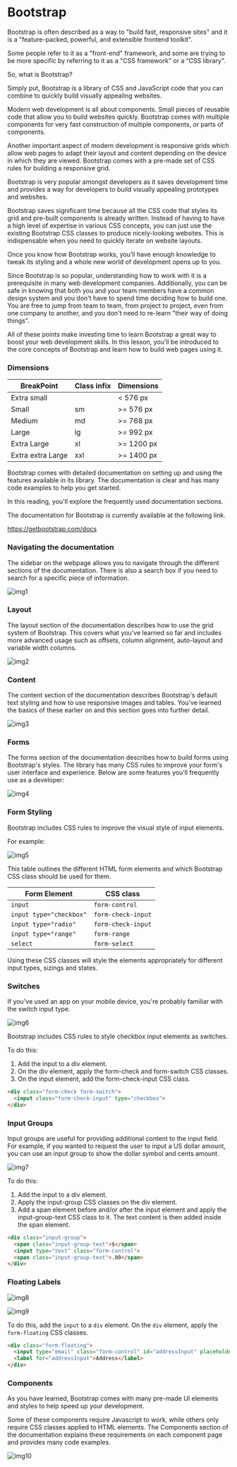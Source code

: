 # Bootstrap
Bootstrap is often described as a way to "build fast, responsive sites" and it is a "feature-packed, powerful, and extensible frontend toolkit". 

Some people refer to it as a "front-end" framework, and some are trying to be more specific by referring to it as a "CSS framework" or a “CSS library”. 

So, what is Bootstrap?

Simply put, Bootstrap is a library of CSS and JavaScript code that you can combine to quickly build visually appealing websites.

Modern web development is all about components. Small pieces of reusable code that allow you to build websites quickly. Bootstrap comes with multiple components for very fast construction of multiple components, or parts of components. 

Another important aspect of modern development is responsive grids which allow web pages to adapt their layout and content depending on the device in which they are viewed. Bootstrap comes with a pre-made set of CSS rules for building a responsive grid.

Bootstrap is very popular amongst developers as it saves development time and provides a way for developers to build visually appealing prototypes and websites.

Bootstrap saves significant time because all the CSS code that styles its grid and pre-built components is already written. Instead of having to have a high level of expertise in various CSS concepts, you can just use the existing Bootstrap CSS classes to produce nicely-looking websites. This is indispensable when you need to quickly iterate on website layouts. 

Once you know how Bootstrap works, you’ll have enough knowledge to tweak its styling and a whole new world of development opens up to you.

Since Bootstrap is so popular, understanding how to work with it is a prerequisite in many web development companies. Additionally, you can be safe in knowing that both you and your team members have a common design system and you don't have to spend time deciding how to build one. You are free to jump from team to team, from project to project, even from one company to another, and you don't need to re-learn "their way of doing things".

All of these points make investing time to learn Bootstrap a great way to boost your web development skills. In this lesson, you’ll be introduced to the core concepts of Bootstrap and learn how to build web pages using it.

### Dimensions

| BreakPoint        | Class infix | Dimensions |
|-------------------|-------------|------------|
| Extra small       |             | < 576 px   |
| Small             | sm          | >= 576 px  |
| Medium            | md          | >= 768 px  |
| Large             | lg          | >= 992 px  |
| Extra Large       | xl          | >= 1200 px |
| Extra extra Large | xxl         | >= 1400 px |

Bootstrap comes with detailed documentation on setting up and using the features available in its library. The documentation is clear and has many code examples to help you get started.

In this reading, you'll explore the frequently used documentation sections.

The documentation for Bootstrap is currently available at the following link.

https://getbootstrap.com/docs

### Navigating the documentation
The sidebar on the webpage allows you to navigate through the different sections of the documentation. There is also a search box if you need to search for a specific piece of information.

![img1](./images/img1.png)

### Layout
The layout section of the documentation describes how to use the grid system of Bootstrap. This covers what you've learned so far and includes more advanced usage such as offsets, column alignment, auto-layout and variable width columns.

![img2](./images/img2.png)

### Content
The content section of the documentation describes Bootstrap's default text styling and how to use responsive images and tables. You've learned the basics of these earlier on and this section goes into further detail.

![img3](./images/img3.png)

### Forms
The forms section of the documentation describes how to build forms using Bootstrap's styles. The library has many CSS rules to improve your form's user interface and experience. Below are some features you'll frequently use as a developer:

![img4](./images/img4.png)

### Form Styling
Bootstrap includes CSS rules to improve the visual style of input elements.

For example:

![img5](./images/img5.png)

This table outlines the different HTML form elements and which Bootstrap CSS class should be used for them.

| **Form Element**        | **CSS class**      |
|-------------------------|--------------------|
| `input`                 | `form-control`     |
| `input type="checkbox"` | `form-check-input` |
| `input type="radio"`    | `form-check-input` |
| `input type="range"`    | `form-range`       |
| `select`                | `form-select`      |

Using these CSS classes will style the elements appropriately for different input types, sizings and states.

### Switches
If you've used an app on your mobile device, you're probably familiar with the switch input type.

![img6](./images/img6.png)

Bootstrap includes CSS rules to style checkbox input elements as switches. 

To do this:

1. Add the input to a div element. 
2. On the div element, apply the form-check and form-switch CSS classes. 
3. On the input element, add the form-check-input CSS class.
```html
<div class="form-check form-switch">
  <input class="form-check-input" type="checkbox">
</div>
```
### Input Groups
Input groups are useful for providing additional content to the input field. For example, if you wanted to request the user to input a US dollar amount, you can use an input group to show the dollar symbol and cents amount.

![img7](./images/img7.png)

To do this:

1. Add the input to a div element. 
2. Apply the input-group CSS classes on the div element. 
3. Add a span element before and/or after the input element and apply the input-group-text CSS class to it. The text content is then added inside the span element.

```html
<div class="input-group">
  <span class="input-group-text">$</span>
  <input type="text" class="form-control">
  <span class="input-group-text">.00</span>
</div>
```
### Floating Labels

![img8](./images/img8.png)

![img9](./images/img9.png)

To do this, add the `input` to a `div` element. On the `div` element, apply the `form-floating` CSS classes.
```html
<div class="form-floating">
  <input type="email" class="form-control" id="addressInput" placeholder="Address">
  <label for="addressInput">Address</label>
</div>
```
### Components
As you have learned, Bootstrap comes with many pre-made UI elements and styles to help speed up your development.

Some of these components require Javascript to work, while others only require CSS classes applied to HTML elements. The Components section of the documentation explains these requirements on each component page and provides many code examples.

![img10](./images/img10.png)

